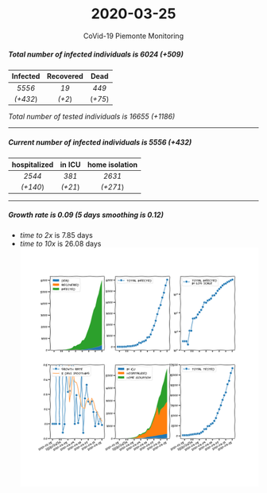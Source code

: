 <div align='center'>

# 2020-03-25
CoVid-19 Piemonte Monitoring
</div>

##### Total number of infected individuals is 6024 (+509)
Infected | Recovered | Dead
:---: | :---: | :---:
*5556* | *19* | *449*
*(+432*) | *(+2*) | (*+75*)

*Total number of tested individuals is 16655 (+1186)*
***
##### Current number of infected individuals is 5556 (+432)
hospitalized | in ICU | home isolation
:---: | :---: | :---:
*2544* |*381* |*2631*
*(+140*) |*(+21*) |*(+271*)
***
##### Growth rate is 0.09 (5 days smoothing is 0.12)
- *time to 2x* is 7.85 days
- *time to 10x* is 26.08 days
![stats][stats]

[stats]: stats_Piemonte.png
